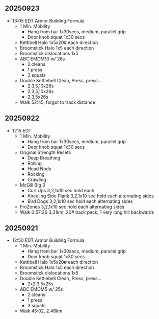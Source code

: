 
## 20250923

- 13:05 EDT Armor  Building Formula
  - 1 Min. Mobility
    - Hang from bar 1x30secs, medium, parallel grip
    - Door knob squat 1x30 secs
  - Kettlbell Halo 1x5x20# each direction
  - Broomstick Halo 1x5 each direction
  - Broomstick dislocations 1x5
  - ABC EMOM10 w/ 26s
    - 2 cleans
    - 1 press
    - 3 squats
  - Double Kettlebell Clean, Press, press...
    - 2,3,5,10x26s
    - 2,3,5,10x26s
    - 2,3,5x26s
  - Walk 52:45, forgot to track distance


## 20250922

- 1215 EDT
  - 1 Min. Mobility
    - Hang from bar 1x30secs, medium, parallel grip
    - Door knob squat 1x30 secs
  - Original Strength Resets
    - Deep Breathing
    - Rolling
    - Head Nods
    - Rocking
    - Crawling
  - McGill Big 3
    - Curl Ups 3,2,1x10 sec hold each
    - Kneeling Side Plank 3,2,1x10 sec hold each alternating sides
    - Bird Dogs 3,2,1x10 sec hold each alternating sides
  - FroZones 3,2,1x10 sec hold each alternating sides
  - Walk 0:57:26 3.31km, 20# back pack, 1 very long hill backwards


## 20250921

- 12:50 EDT Armor  Building Formula
  - 1 Min. Mobility
    - Hang from bar 1x30secs, medium, parallel grip
    - Door knob squat 1x30 secs
  - Kettlbell Halo 1x5x20# each direction
  - Broomstick Halo 1x5 each direction
  - Broomstick dislocations 1x5
  - Double Kettlebell Clean, Press, press...
    - 2x2,3,5x25s
  - ABC EMOM5 w/ 25s
    - 2 cleans
    - 1 press
    - 3 squats
  - Walk 45:02, 2.46km

